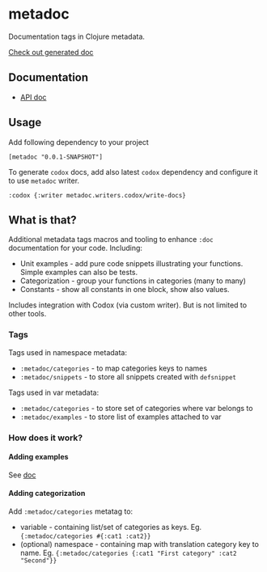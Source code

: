 # metadoc

Documentation tags in Clojure metadata.

[Check out generated doc](https://generateme.github.io/metadoc/example.example.html)

## Documentation

* [API doc](https://generateme.github.io/metadoc/)

## Usage

Add following dependency to your project

`[metadoc "0.0.1-SNAPSHOT"]`

To generate `codox` docs, add also latest `codox` dependency and configure it to use `metadoc` writer.

```
:codox {:writer metadoc.writers.codox/write-docs}
```

## What is that?

Additional metadata tags macros and tooling to enhance `:doc` documentation for your code. Including:

* Unit examples - add pure code snippets illustrating your functions. Simple examples can also be tests.
* Categorization - group your functions in categories (many to many)
* Constants - show all constants in one block, show also values.

Includes integration with Codox (via custom writer). But is not limited to other tools.

### Tags

Tags used in namespace metadata:

* `:metadoc/categories` - to map categories keys to names
* `:metadoc/snippets` - to store all snippets created with `defsnippet`

Tags used in var metadata:

* `:metadoc/categories` - to store set of categories where var belongs to
* `:metadoc/examples` - to store list of examples attached to var

### How does it work?

#### Adding examples

See [doc](https://generateme.github.io/metadoc/metadoc.examples.html)

#### Adding categorization

Add `:metadoc/categories` metatag to:

* variable - containing list/set of categories as keys. Eg. `{:metadoc/categories #{:cat1 :cat2}}`
* (optional) namespace - containing map with translation category key to name. Eg. `{:metadoc/categories {:cat1 "First category" :cat2 "Second"}}`


